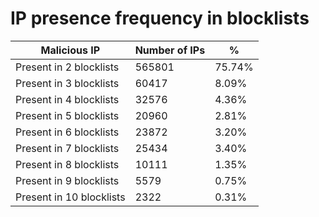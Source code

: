 # IP presence frequency in blocklists
| Malicious IP | Number of IPs | % |
|----|----|----|
| Present in 2 blocklists | 565801 | 75.74% |
| Present in 3 blocklists | 60417 | 8.09% |
| Present in 4 blocklists | 32576 | 4.36% |
| Present in 5 blocklists | 20960 | 2.81% |
| Present in 6 blocklists | 23872 | 3.20% |
| Present in 7 blocklists | 25434 | 3.40% |
| Present in 8 blocklists | 10111 | 1.35% |
| Present in 9 blocklists | 5579 | 0.75% |
| Present in 10 blocklists | 2322 | 0.31% |
